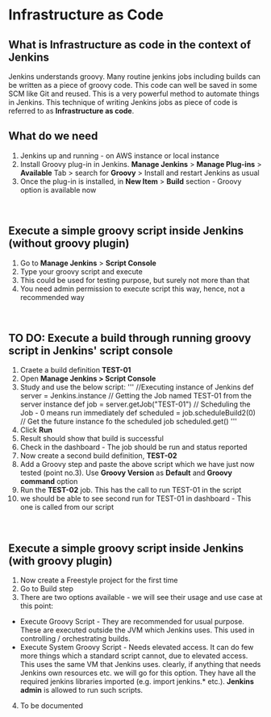 # Infrastructure as Code

## What is Infrastructure as code in the context of Jenkins

Jenkins understands groovy. Many routine jenkins jobs including builds can be written as a piece of groovy code. This code can well be saved in some SCM like Git and reused. This is a very powerful method to automate things in Jenkins. This technique of writing Jenkins jobs as piece of code is referred to as **Infrastructure as code**.
<br>

## What do we need
1. Jenkins up and running - on AWS instance or local instance
2. Install Groovy plug-in in Jenkins. **Manage Jenkins** > **Manage Plug-ins** > **Available** Tab > search for **Groovy** > Install and restart Jenkins as usual
3. Once the plug-in is installed, in **New Item** > **Build** section - Groovy option is available now
<br>

## Execute a simple groovy script inside Jenkins (without groovy plugin)
1. Go to **Manage Jenkins** > **Script Console**
2. Type your groovy script and execute
3. This could be used for testing purpose, but surely not more than that
4. You need admin permission to execute script this way, hence, not a recommended way
<br>

## TO DO: Execute a build through running groovy script in Jenkins' script console
1. Craete a build definition **TEST-01**
2. Open **Manage Jenkins > Script Console**
3. Study and use the below script:
'''
   //Executing instance of Jenkins
   def server = Jenkins.instance
   // Getting the Job named TEST-01 from the server instance
   def job = server.getJob("TEST-01")
   // Scheduling the Job - 0 means run immediately
   def scheduled = job.scheduleBuild2(0)
   // Get the future instance fo the scheduled job
   scheduled.get()
'''   
4. Click **Run**
5. Result should show that build is successful
6. Check in the dashboard - The job should be run and status reported
7. Now create a second build definition, **TEST-02**
8. Add a Groovy step and paste the above script which we have just now tested (point no.3). Use **Groovy Version** as **Default** and **Groovy command** option
9. Run the **TEST-02** job. This has the call to run TEST-01 in the script
10. we should be able to see second run for TEST-01 in dashboard - This one is called from our script
<br>

## Execute a simple groovy script inside Jenkins (with groovy plugin)
1. Now create a Freestyle project for the first time
2. Go to Build step
3. There are two options available - we will see their usage and use case at this point:
* Execute Groovy Script - They are recommended for usual purpose. These are executed outside the JVM which Jenkins uses. This used in controlling / orchestrating builds.
* Execute System Groovy Script - Needs elevated access. It can do few more things which a standard script cannot, due to elevated access. This uses the same VM that Jenkins uses. clearly, if anything that needs Jenkins own resources etc. we will go for this option. They have all the required jenkins libraries imported (e.g. import jenkins.* etc.). **Jenkins admin** is allowed to run such scripts.
4. To be documented
